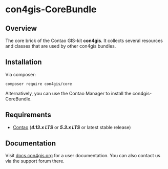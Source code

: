 # con4gis-CoreBundle
## Overview
The core brick of the Contao GIS-kit **con4gis**. It collects several resources and classes that are used by other con4gis bundles.

## Installation
Via composer:
```
composer require con4gis/core
```
Alternatively, you can use the Contao Manager to install the con4gis-CoreBundle.

## Requirements
- [Contao](https://github.com/contao/core-bundle) (***4.13.x LTS*** or ***5.3.x LTS*** or latest stable release)

## Documentation
Visit [docs.con4gis.org](https://docs.con4gis.org) for a user documentation. You can also contact us via the support forum there.